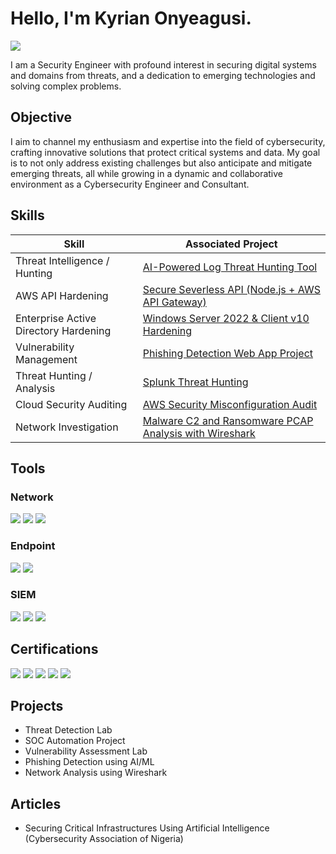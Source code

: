 # Hello, I'm Kyrian Onyeagusi.
<a href="https://www.linkedin.com/in/kyrian-onyeagusi/"><img src="https://img.shields.io/badge/-LinkedIn-0072b1?&style=for-the-badge&logo=linkedin&logoColor=white" /></a>

I am a Security Engineer with profound interest in securing digital systems and domains from threats, and a dedication to emerging technologies and solving complex problems.

## Objective

I aim to channel my enthusiasm and expertise into the field of cybersecurity, crafting innovative solutions that protect critical systems and data. My goal is to not only address existing challenges but also anticipate and mitigate emerging threats, all while growing in a dynamic and collaborative environment as a Cybersecurity Engineer and Consultant. 

## Skills

| Skill                                         | Associated Project         |
|-----------------------------------------------|----------------------------|
| Threat Intelligence / Hunting | <a href="https://github.com/cyberKyrian/ai-log-tool/">AI-Powered Log Threat Hunting Tool</a>|
| AWS API Hardening | <a href="https://github.com/cyberKyrian/secure-severless-api-aws/blob/main/README.md">Secure Severless API (Node.js + AWS API Gateway)</a>|
| Enterprise Active Directory Hardening | <a href="https://github.com/cyberKyrian/ad-security-lab/blob/main/README.md">Windows Server 2022 & Client v10 Hardening</a>|
| Vulnerability Management | <a href="https://github.com/cyberKyrian/ad-security-lab">Phishing Detection Web App Project</a>|
| Threat Hunting / Analysis | <a href="https://github.com/cyberKyrian/splunk-threat-hunting/blob/main/README.md">Splunk Threat Hunting</a>|
| Cloud Security Auditing | <a href="https://github.com/cyberKyrian/aws-security-audit/blob/main/README.md">AWS Security Misconfiguration Audit</a>|
| Network Investigation | <a href="https://github.com/cyberKyrian/malware-c2-analysis/blob/main/README.md">Malware C2 and Ransomware PCAP Analysis with Wireshark</a>|

## Tools

### Network
<div>
    <img src="https://img.shields.io/badge/-Wireshark-1679A7?&style=for-the-badge&logo=Wireshark&logoColor=white" />
    <img src="https://img.shields.io/badge/-Suricata-EF3B2D?&style=for-the-badge&logo=Suricata&logoColor=white" />
    <img src="https://img.shields.io/badge/-Zeek-777BB4?&style=for-the-badge&logo=Zeek&logoColor=white" />
</div>

### Endpoint
<div>
    <img src="https://img.shields.io/badge/-Microsoft_Defender_for_Endpoint-00A4EF?&style=for-the-badge&logo=Microsoft&logoColor=white" />
    <img src="https://img.shields.io/badge/-Velociraptor-4B275F?&style=for-the-badge&logo=Velociraptor&logoColor=white" />
</div>

### SIEM
<div>
    <img src="https://img.shields.io/badge/-Microsoft_Sentinel-0078D4?&style=for-the-badge&logo=Microsoft&logoColor=white" />
    <img src="https://img.shields.io/badge/-Splunk-000000?&style=for-the-badge&logo=Splunk&logoColor=white" />
    <img src="https://img.shields.io/badge/-Elastic-005571?&style=for-the-badge&logo=Elastic&logoColor=white" />
</div>

## Certifications
<div>
<img src="https://img.shields.io/badge/-Security%2B-FF0000?&style=for-the-badge&logo=CompTIA&logoColor=white" />
<img src="https://img.shields.io/badge/-Network%2B-007ACC?&style=for-the-badge&logo=CompTIA&logoColor=white" />
<img src="https://img.shields.io/badge/-A%2B-4D4D4D?&style=for-the-badge&logo=CompTIA&logoColor=white" />
<img src="https://img.shields.io/badge/-CDSA-006400?&style=for-the-badge&logoColor=white" />
<img src="https://img.shields.io/badge/-CCD-000080?&style=for-the-badge&logoColor=white" />
</div>

## Projects
- Threat Detection Lab
- SOC Automation Project
- Vulnerability Assessment Lab
- Phishing Detection using AI/ML
- Network Analysis using Wireshark

## Articles
- Securing Critical Infrastructures Using Artificial Intelligence (Cybersecurity Association of Nigeria)
